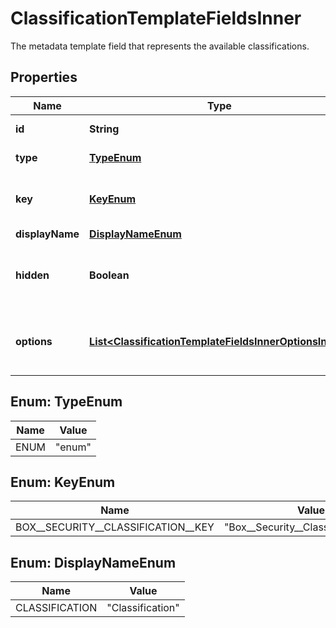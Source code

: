 

# ClassificationTemplateFieldsInner

The metadata template field that represents the available classifications.

## Properties

| Name | Type | Description | Notes |
|------------ | ------------- | ------------- | -------------|
|**id** | **String** | The unique ID of the field. |  |
|**type** | [**TypeEnum**](#TypeEnum) | The array item type. |  |
|**key** | [**KeyEnum**](#KeyEnum) | Defines classifications  available in the enterprise. |  |
|**displayName** | [**DisplayNameEnum**](#DisplayNameEnum) | &#x60;Classification&#x60; |  |
|**hidden** | **Boolean** | Classifications are always visible to web and mobile users. |  [optional] |
|**options** | [**List&lt;ClassificationTemplateFieldsInnerOptionsInner&gt;**](ClassificationTemplateFieldsInnerOptionsInner.md) | A list of classifications available in this enterprise. |  |



## Enum: TypeEnum

| Name | Value |
|---- | -----|
| ENUM | &quot;enum&quot; |



## Enum: KeyEnum

| Name | Value |
|---- | -----|
| BOX__SECURITY__CLASSIFICATION__KEY | &quot;Box__Security__Classification__Key&quot; |



## Enum: DisplayNameEnum

| Name | Value |
|---- | -----|
| CLASSIFICATION | &quot;Classification&quot; |




